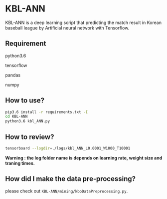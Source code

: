 # KBL-ANN
KBL-ANN is a deep learning script that predicting the match result in Korean baseball league by Artificial neural network with Tensorflow.

## Requirement

python3.6

tensorflow

pandas

numpy

## How to use?

```bash
pip3.6 install -r requirements.txt -I
cd KBL-ANN
python3.6 kbl_ANN.py
```

## How to review?

```bash
tensorboard --logdir=./logs/kbl_ANN_L0.0001_W1000_T10001
```

**Warning : the log folder name is depends on learning rate, weight size and traning times.**

## How did I make the data pre-processing?

please check out ```KBL-ANN/mining/kboDataPreprocessing.py```.
